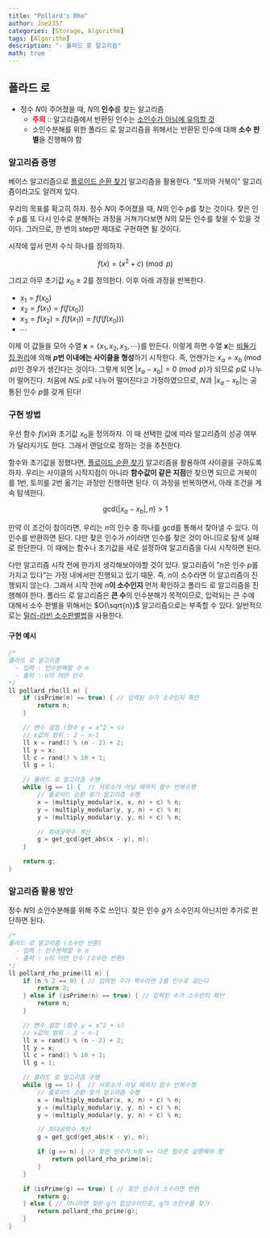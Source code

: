 ```yaml
---
title: "Pollard's Rho"
author: Joe2357
categories: [Storage, Algorithm]
tags: [Algorithm]
description: "- 폴라드 로 알고리즘"
math: true
---
```




## 폴라드 로

- 정수 $N$이 주어졌을 때, $N$의 **인수**를 찾는 알고리즘
  - <b style="color:red">주의</b> :: 알고리즘에서 반환된 인수는 <u>소인수가 아님에 유의할 것</u>
  - 소인수분해를 위한 폴라드 로 알고리즘을 위해서는 반환된 인수에 대해 **소수 판별**을 진행해야 함



### 알고리즘 증명

베이스 알고리즘으로 [플로이드 순환 찾기](https://en.wikipedia.org/wiki/Cycle_detection#Floyd's_tortoise_and_hare) 알고리즘을 활용한다. "토끼와 거북이" 알고리즘이라고도 알려져 있다.

우리의 목표를 확고히 하자. 정수 $N$이 주어졌을 때, $N$의 인수 $p$를 찾는 것이다. 찾은 인수 $p$를 또 다시 인수로 분해하는 과정을 거쳐가다보면 $N$의 모든 인수를 찾을 수 있을 것이다. 그러므로, 한 번의 step만 제대로 구현하면 될 것이다.

시작에 앞서 먼저 수식 하나를 정의하자.  


$$
f(x) = (x^2 + c) \pmod p
$$



그리고 아무 초기값 $x_0 \geq 2$를 정의한다. 이후 아래 과정을 반복한다.

- $x_1 = f(x_0)$
- $x_2 = f(x_1) = f(f(x_0))$
- $x_3 = f(x_2) = f(f(x_1)) = f(f(f(x_0)))$
- $\cdots$

이제 이 값들을 모아 수열 $\mathbf{x} = \lbrace x_1, x_2, x_3, \cdots \rbrace$를 만든다. 이렇게 하면 수열 $\mathbf{x}$는 [비둘기집 원리](https://joe2357.github.io/posts/Pigeonhole-Principle/)에 의해 **$p$번 이내에는 사이클을 형성**하기 시작한다. 즉, 언젠가는 $x_a = x_b \pmod p$인 경우가 생긴다는 것이다. 그렇게 되면 $\vert x_a - x_b \vert = 0 \pmod p$가 되므로 $p$로 나누어 떨어진다. 처음에 $N$도 $p$로 나누어 떨어진다고 가정하였으므로, $N$과 $\vert x_a - x_b \vert$는 공통된 인수 $p$를 갖게 된다!




### 구현 방법

우선 함수 $f(x)$와 초기값 $x_0$을 정의하자. 이 때 선택한 값에 따라 알고리즘의 성공 여부가 달라지기도 한다. 그래서 랜덤으로 정하는 것을 추천한다.

함수와 초기값을 정했다면, [플로이드 순환 찾기](https://en.wikipedia.org/wiki/Cycle_detection#Floyd's_tortoise_and_hare) 알고리즘을 활용하여 사이클을 구하도록 하자. 우리는 사이클의 시작지점이 아니라 **함수값이 같은 지점**만 찾으면 되므로 거북이를 1번, 토끼를 2번 옮기는 과정만 진행하면 된다. 이 과정을 반복하면서, 아래 조건을 계속 탐색한다.  



$$
\text{gcd}(\vert x_a - x_b \vert, n) > 1
$$


만약 이 조건이 참이라면, 우리는 $n$의 인수 중 하나를 $\text{gcd}$를 통해서 찾아낼 수 있다. 이 인수를 반환하면 된다. 다만 찾은 인수가 $n$이라면 인수를 찾은 것이 아니므로 탐색 실패로 판단한다. 이 때에는 함수나 초기값을 새로 설정하여 알고리즘을 다시 시작하면 된다.

다만 알고리즘 시작 전에 한가지 생각해보아야할 것이 있다. 알고리즘이 "$n$은 인수 $p$를 가지고 있다"는 가정 내에서만 진행되고 있기 때문. 즉, $n$이 소수라면 이 알고리즘이 진행되지 않는다. 그래서 시작 전에 $n$**이 소수인지** 먼저 확인하고 폴라드 로 알고리즘을 진행해야 한다. 폴라드 로 알고리즘은 **큰 수**의 인수분해가 목적이므로, 입력되는 큰 수에 대해서 소수 판별을 위해서는 $O(\sqrt{n})$ 알고리즘으로는 부족할 수 있다. 일반적으로는 [밀러-라빈 소수판별법](https://joe2357.github.io/posts/Prime-Number/#%EB%B0%80%EB%9F%AC-%EB%9D%BC%EB%B9%88-%EC%86%8C%EC%88%98%ED%8C%90%EB%B3%84%EB%B2%95)을 사용한다.



#### 구현 예시

```c
/*
폴라드 로 알고리즘
  - 입력 : 인수분해할 수 n
  - 출력 : n의 어떤 인수
*/
ll pollard_rho(ll n) {
    if (isPrime(n) == true) { // 입력된 수가 소수인지 확인
        return n;
    }

    // 변수 설정 (함수 y = x^2 + c)
    // x값의 범위 : 2 ~ n-1
    ll x = rand() % (n - 2) + 2;
    ll y = x;
    ll c = rand() % 10 + 1;
    ll g = 1;

    // 폴라드 로 알고리즘 수행
    while (g == 1) {  // 서로소가 아닐 때까지 함수 반복수행
        // 플로이드 순환 찾기 알고리즘 수행
        x = (multiply_modular(x, x, n) + c) % n;
        y = (multiply_modular(y, y, n) + c) % n;
        y = (multiply_modular(y, y, n) + c) % n;

        // 최대공약수 계산
        g = get_gcd(get_abs(x - y), n);
    }

    return g;
}
```



### 알고리즘 활용 방안

정수 $N$의 소인수분해를 위해 주로 쓰인다. 찾은 인수 $g$가 소수인지 아닌지만 추가로 판단하면 된다.

```c
/*
폴라드 로 알고리즘 (소수만 반환)
  - 입력 : 인수분해할 수 n
  - 출력 : n의 어떤 인수 (소수만 반환)
*/
ll pollard_rho_prime(ll n) {
    if (n % 2 == 0) { // 입력된 수가 짝수라면 2를 인수로 갖는다
        return 2;
    } else if (isPrime(n) == true) { // 입력된 수가 소수인지 확인
        return n;
    }

    // 변수 설정 (함수 y = x^2 + c)
    // x값의 범위 : 2 ~ n-1
    ll x = rand() % (n - 2) + 2;
    ll y = x;
    ll c = rand() % 10 + 1;
    ll g = 1;

    // 폴라드 로 알고리즘 수행
    while (g == 1) {  // 서로소가 아닐 때까지 함수 반복수행
        // 플로이드 순환 찾기 알고리즘 수행
        x = (multiply_modular(x, x, n) + c) % n;
        y = (multiply_modular(y, y, n) + c) % n;
        y = (multiply_modular(y, y, n) + c) % n;

        // 최대공약수 계산
        g = get_gcd(get_abs(x - y), n);

        if (g == n) { // 찾은 인수가 n임 => 다른 함수로 실행해야 함
            return pollard_rho_prime(n);
        }
    }

    if (isPrime(g) == true) { // 찾은 인수가 소수라면 반환
        return g;
    } else { // 아니라면 찾은 g가 합성수이므로, g의 소인수를 찾기
        return pollard_rho_prime(g);
    }
}
```



